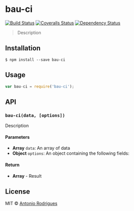 # bau-ci
[![Build Status][travis-image]][travis-url]
[![Coveralls Status][coveralls-image]][coveralls-url]
[![Dependency Status][depstat-image]][depstat-url]

> Description

## Installation

```
$ npm install --save bau-ci
```

## Usage
```js
var bau-ci = require('bau-ci');
```

## API

### `bau-ci(data, [options])`
Description

#### Parameters
- **Array** `data`: An array of data
- **Object** `options`: An object containing the following fields:

#### Return
- **Array** - Result

## License
MIT © [Antonio Rodrigues](http://github.com/antonio-rodrigues)

[travis-url]: https://travis-ci.org/antonio-rodrigues/bau-ci
[travis-image]: https://img.shields.io/travis/antonio-rodrigues/bau-ci.svg?style=flat-square

[coveralls-url]: https://coveralls.io/r/antonio-rodrigues/bau-ci
[coveralls-image]: https://img.shields.io/coveralls/antonio-rodrigues/bau-ci.svg?style=flat-square

[depstat-url]: https://david-dm.org/antonio-rodrigues/bau-ci
[depstat-image]: https://david-dm.org/antonio-rodrigues/bau-ci.svg?style=flat-square
